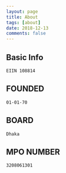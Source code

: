 ```yaml
---
layout: page
title: About
tags: [about]
date: 2018-12-13
comments: false
---
```



## Basic Info
``` EIIN 108814 ```
## FOUNDED 
``` 01-01-70 ```
## BOARD 
``` Dhaka ```
## MPO NUMBER 
``` 3208061301 ```
